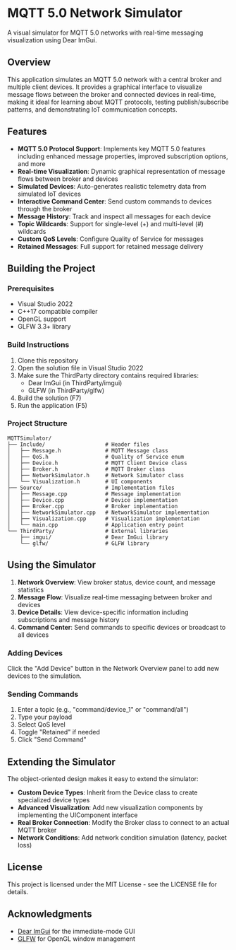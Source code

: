 # MQTT 5.0 Network Simulator

A visual simulator for MQTT 5.0 networks with real-time messaging visualization using Dear ImGui.

## Overview

This application simulates an MQTT 5.0 network with a central broker and multiple client devices. It provides a graphical interface to visualize message flows between the broker and connected devices in real-time, making it ideal for learning about MQTT protocols, testing publish/subscribe patterns, and demonstrating IoT communication concepts.

## Features

- **MQTT 5.0 Protocol Support**: Implements key MQTT 5.0 features including enhanced message properties, improved subscription options, and more
- **Real-time Visualization**: Dynamic graphical representation of message flows between broker and devices
- **Simulated Devices**: Auto-generates realistic telemetry data from simulated IoT devices
- **Interactive Command Center**: Send custom commands to devices through the broker
- **Message History**: Track and inspect all messages for each device
- **Topic Wildcards**: Support for single-level (+) and multi-level (#) wildcards
- **Custom QoS Levels**: Configure Quality of Service for messages
- **Retained Messages**: Full support for retained message delivery

## Building the Project

### Prerequisites

- Visual Studio 2022
- C++17 compatible compiler
- OpenGL support
- GLFW 3.3+ library

### Build Instructions

1. Clone this repository
2. Open the solution file in Visual Studio 2022
3. Make sure the ThirdParty directory contains required libraries:
   - Dear ImGui (in ThirdParty/imgui)
   - GLFW (in ThirdParty/glfw)
4. Build the solution (F7)
5. Run the application (F5)

### Project Structure

```
MQTTSimulator/
├── Include/                   # Header files
│   ├── Message.h              # MQTT Message class
│   ├── QoS.h                  # Quality of Service enum
│   ├── Device.h               # MQTT Client Device class
│   ├── Broker.h               # MQTT Broker class
│   ├── NetworkSimulator.h     # Network Simulator class
│   └── Visualization.h        # UI components
├── Source/                    # Implementation files
│   ├── Message.cpp            # Message implementation
│   ├── Device.cpp             # Device implementation
│   ├── Broker.cpp             # Broker implementation
│   ├── NetworkSimulator.cpp   # NetworkSimulator implementation
│   ├── Visualization.cpp      # Visualization implementation
│   └── main.cpp               # Application entry point
└── ThirdParty/                # External libraries
    ├── imgui/                 # Dear ImGui library
    └── glfw/                  # GLFW library
```

## Using the Simulator

1. **Network Overview**: View broker status, device count, and message statistics
2. **Message Flow**: Visualize real-time messaging between broker and devices
3. **Device Details**: View device-specific information including subscriptions and message history
4. **Command Center**: Send commands to specific devices or broadcast to all devices

### Adding Devices

Click the "Add Device" button in the Network Overview panel to add new devices to the simulation.

### Sending Commands

1. Enter a topic (e.g., "command/device_1" or "command/all")
2. Type your payload
3. Select QoS level
4. Toggle "Retained" if needed
5. Click "Send Command"

## Extending the Simulator

The object-oriented design makes it easy to extend the simulator:

- **Custom Device Types**: Inherit from the Device class to create specialized device types
- **Advanced Visualization**: Add new visualization components by implementing the UIComponent interface
- **Real Broker Connection**: Modify the Broker class to connect to an actual MQTT broker
- **Network Conditions**: Add network condition simulation (latency, packet loss)

## License

This project is licensed under the MIT License - see the LICENSE file for details.

## Acknowledgments

- [Dear ImGui](https://github.com/ocornut/imgui) for the immediate-mode GUI
- [GLFW](https://www.glfw.org/) for OpenGL window management
